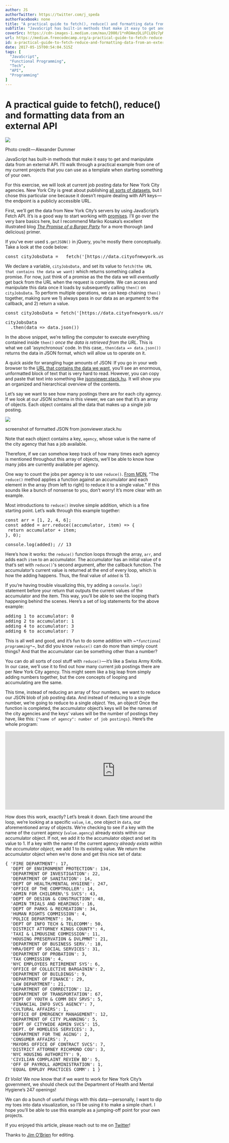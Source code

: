 ```yaml
---
author: JS
authorTwitter: https://twitter.com/j_speda
authorFacebook: none
title: "A practical guide to fetch(), reduce() and formatting data from an external API"
subTitle: "JavaScript has built-in methods that make it easy to get and manipulate data from an external API. I’ll walk through a practical example ..."
coverSrc: https://cdn-images-1.medium.com/max/2000/1*nROAmzDLiFCLQ9z7pMx8Wg.jpeg
url: https://medium.freecodecamp.org/a-practical-guide-to-fetch-reduce-and-formatting-data-from-an-external-api-283ddd9bfdcb
id: a-practical-guide-to-fetch-reduce-and-formatting-data-from-an-external-api-283ddd9bfdcb
date: 2017-05-15T00:54:04.515Z
tags: [
  "JavaScript",
  "Functional Programming",
  "Tech",
  "API",
  "Programming"
]
---
```

# A practical guide to fetch(), reduce() and formatting data from an external API







![](https://cdn-images-1.medium.com/max/2000/1*nROAmzDLiFCLQ9z7pMx8Wg.jpeg)

Photo credit — Alexander Dummer







JavaScript has built-in methods that make it easy to get and manipulate data from an external API. I’ll walk through a practical example from one of my current projects that you can use as a template when starting something of your own.

For this exercise, we will look at current job posting data for New York City agencies. New York City is great about publishing [all sorts of datasets](https://opendata.cityofnewyork.us/), but I chose this particular one because it doesn’t require dealing with API keys — the endpoint is a publicly accessible URL.

First, we’ll get the data from New York City’s servers by using JavaScript’s Fetch API. It’s is a good way to start working with [promises](https://developer.mozilla.org/en-US/docs/Web/JavaScript/Reference/Global_Objects/Promise). I’ll go over the very bare basics here, but I recommend Mariko Kosaka’s excellent illustrated blog [_The Promise of a Burger Party_](http://kosamari.com/notes/the-promise-of-a-burger-party) for a more thorough (and delicious) primer.

If you’ve ever used `$.getJSON()` in jQuery, you’re mostly there conceptually. Take a look at the code below:

<pre name="8b88" id="8b88" class="graf graf--pre graf-after--p">const cityJobsData =   fetch('[https://data.cityofnewyork.us/resource/swhp-yxa4.json'](https://data.cityofnewyork.us/resource/swhp-yxa4.json%27));</pre>

We declare a variable, `cityJobsData,` and set its value to `fetch(the URL that contains the data we want)` which returns something called a promise. For now, just think of a promise as the the data we will _eventually_ get back from the URL when the request is complete. We can access and manipulate this data once it loads by subsequently calling `then()` on `cityJobsData`. To perform multiple operations, we can keep chaining `then()` together, making sure we 1) always pass in our data as an argument to the callback, and 2) return a value.

<pre name="e237" id="e237" class="graf graf--pre graf-after--p">const cityJobsData = fetch('[https://data.cityofnewyork.us/resource/swhp-yxa4.json'](https://data.cityofnewyork.us/resource/swhp-yxa4.json%27));</pre>

<pre name="b582" id="b582" class="graf graf--pre graf-after--pre">cityJobsData  
  .then(data => data.json())</pre>

In the above snippet, we’re telling the computer to execute everything contained inside `then()` _once the data is retrieved from the URL_. This is what we call ‘asynchronous’ code. In this case,`.then(data => data.json())` returns the data in JSON format, which will allow us to operate on it.

A quick aside for wrangling huge amounts of JSON: If you go in your web browser to the [URL that contains the data we want](https://data.cityofnewyork.us/resource/swhp-yxa4.json), you’ll see an enormous, unformatted block of text that is very hard to read. However, you can copy and paste that text into something like [jsonviewer.stack.hu](http://jsonviewer.stack.hu/). It will show you an organized and hierarchical overview of the contents.

Let’s say we want to see how many postings there are for each city agency. If we look at our JSON schema in this viewer, we can see that it’s an array of objects. Each object contains all the data that makes up a single job posting.







![](https://cdn-images-1.medium.com/max/2000/1*RoXGqr-4JSiGhkfeZvMa0w.png)

screenshot of formatted JSON from jsonviewer.stack.hu







Note that each object contains a key, `agency`, whose value is the name of the city agency that has a job available.

Therefore, if we can somehow keep track of how many times each agency is mentioned throughout this array of objects, we’ll be able to know how many jobs are currently available per agency.

One way to count the jobs per agency is to use `reduce()`. [From MDN](https://developer.mozilla.org/en-US/docs/Web/JavaScript/Reference/Global_Objects/Array/Reduce?v=example), “The `reduce()` method applies a function against an accumulator and each element in the array (from left to right) to reduce it to a single value.” If this sounds like a bunch of nonsense to you, don’t worry! It’s more clear with an example.

Most introductions to `reduce()` involve simple addition, which is a fine starting point. Let’s walk through this example together:

<pre name="24a0" id="24a0" class="graf graf--pre graf-after--p">const arr = [1, 2, 4, 6];  
const added = arr.reduce((accumulator, item) => {  
 return accumulator + item;  
}, 0);</pre>

<pre name="5828" id="5828" class="graf graf--pre graf-after--pre">console.log(added); // 13</pre>

Here’s how it works: the `reduce()` function loops through the array, `arr`, and adds each `item` to an accumulator. The accumulator has an initial value of `0` that’s set with `reduce()`'s second argument, after the callback function. The accumulator’s current value is returned at the end of every loop, which is how the adding happens. Thus, the final value of `added` is 13.

If you’re having trouble visualizing this, try adding a `console.log()` statement before your return that outputs the current values of the accumulator and the item. This way, you’ll be able to see the looping that’s happening behind the scenes. Here’s a set of log statements for the above example:

<pre name="9b04" id="9b04" class="graf graf--pre graf-after--p">adding 1 to accumulator: 0  
adding 2 to accumulator: 1  
adding 4 to accumulator: 3  
adding 6 to accumulator: 7</pre>

This is all well and good, and it’s fun to do some addition with *~`*functional programming*`~*, but did you know `reduce()` can do more than simply count things? And that the accumulator can be something other than a number?

You can do all sorts of cool stuff with `reduce()` — it’s like a Swiss Army Knife. In our case, we’ll use it to find out how many current job postings there are per New York City agency. This might seem like a big leap from simply adding numbers together, but the core concepts of looping and accumulating are the same.

This time, instead of reducing an array of four numbers, we want to reduce our JSON blob of job posting data. And instead of reducing to a single number, we’re going to reduce to a single _object_. Yes, an object! Once the function is completed, the accumulator object’s keys will be the names of the city agencies and the keys’ values will be the number of postings they have, like this: `{"name of agency": number of job postings}`. Here’s the whole program:





<iframe width="700" height="250" src="https://medium.freecodecamp.org/media/b1e72921523f47377e20a382c3f7079f?postId=283ddd9bfdcb" data-media-id="b1e72921523f47377e20a382c3f7079f" data-thumbnail="https://i.embed.ly/1/image?url=https%3A%2F%2Favatars3.githubusercontent.com%2Fu%2F19232348%3Fv%3D3%26s%3D400&amp;key=4fce0568f2ce49e8b54624ef71a8a5bd" allowfullscreen="" frameborder="0"></iframe>





How does this work, exactly? Let’s break it down. Each time around the loop, we’re looking at a specific `value`, i.e., one object in `data`, our aforementioned array of objects. We’re checking to see if a key with the name of the current agency (`value.agency`) already exists within our accumulator object. If not, we add it to the accumulator object and set its value to 1\. If a key with the name of the current agency _already exists within the accumulator object_, we add 1 to its existing value. We return the accumulator object when we’re done and get this nice set of data:

<pre name="8787" id="8787" class="graf graf--pre graf-after--p">{ 'FIRE DEPARTMENT': 17,  
  'DEPT OF ENVIRONMENT PROTECTION': 134,  
  'DEPARTMENT OF INVESTIGATION': 22,  
  'DEPARTMENT OF SANITATION': 14,  
  'DEPT OF HEALTH/MENTAL HYGIENE': 247,  
  'OFFICE OF THE COMPTROLLER': 14,  
  'ADMIN FOR CHILDREN\'S SVCS': 43,  
  'DEPT OF DESIGN & CONSTRUCTION': 48,  
  'ADMIN TRIALS AND HEARINGS': 16,  
  'DEPT OF PARKS & RECREATION': 34,  
  'HUMAN RIGHTS COMMISSION': 4,  
  'POLICE DEPARTMENT': 36,  
  'DEPT OF INFO TECH & TELECOMM': 50,  
  'DISTRICT ATTORNEY KINGS COUNTY': 4,  
  'TAXI & LIMOUSINE COMMISSION': 11,  
  'HOUSING PRESERVATION & DVLPMNT': 21,  
  'DEPARTMENT OF BUSINESS SERV.': 18,  
  'HRA/DEPT OF SOCIAL SERVICES': 31,  
  'DEPARTMENT OF PROBATION': 3,  
  'TAX COMMISSION': 4,  
  'NYC EMPLOYEES RETIREMENT SYS': 6,  
  'OFFICE OF COLLECTIVE BARGAININ': 2,  
  'DEPARTMENT OF BUILDINGS': 9,  
  'DEPARTMENT OF FINANCE': 29,  
  'LAW DEPARTMENT': 21,  
  'DEPARTMENT OF CORRECTION': 12,  
  'DEPARTMENT OF TRANSPORTATION': 67,  
  'DEPT OF YOUTH & COMM DEV SRVS': 5,  
  'FINANCIAL INFO SVCS AGENCY': 7,  
  'CULTURAL AFFAIRS': 1,  
  'OFFICE OF EMERGENCY MANAGEMENT': 12,  
  'DEPARTMENT OF CITY PLANNING': 5,  
  'DEPT OF CITYWIDE ADMIN SVCS': 15,  
  'DEPT. OF HOMELESS SERVICES': 3,  
  'DEPARTMENT FOR THE AGING': 2,  
  'CONSUMER AFFAIRS': 7,  
  'MAYORS OFFICE OF CONTRACT SVCS': 7,  
  'DISTRICT ATTORNEY RICHMOND COU': 3,  
  'NYC HOUSING AUTHORITY': 9,  
  'CIVILIAN COMPLAINT REVIEW BD': 5,  
  'OFF OF PAYROLL ADMINISTRATION': 1,  
  'EQUAL EMPLOY PRACTICES COMM': 1 }</pre>

_Et Voila_! We now know that if we want to work for New York City’s government, we should check out the Department of Health and Mental Hygiene’s 247 openings!

We can do a bunch of useful things with this data — personally, I want to dip my toes into data visualization, so I’ll be using it to make a simple chart. I hope you’ll be able to use this example as a jumping-off point for your own projects.

If you enjoyed this article, please reach out to me on [Twitter](http://twitter.com/j_speda)!

Thanks to [Jim O’Brien](http://twitter.com/jimcodes) for editing.








